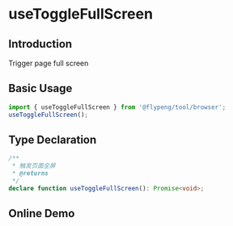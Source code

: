 # useToggleFullScreen

## Introduction

Trigger page full screen

## Basic Usage

```ts
import { useToggleFullScreen } from '@flypeng/tool/browser';
useToggleFullScreen();
```

## Type Declaration

```ts
/**
 * 触发页面全屏
 * @returns
 */
declare function useToggleFullScreen(): Promise<void>;
```

## Online Demo

<preview path="./index.vue" title="useToggleFullScreen" description="Trigger page full screen"></preview>
